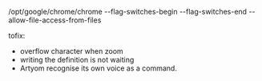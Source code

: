 /opt/google/chrome/chrome --flag-switches-begin --flag-switches-end --allow-file-access-from-files

tofix:
- overflow character when zoom
- writing the definition is not waiting
- Artyom recognise its own voice as a command.